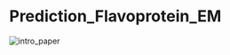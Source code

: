 # Prediction_Flavoprotein_EM

![intro_paper](https://github.com/CompBtBs/Prediction_Flavoprotein_EM/blob/261b38cad98d52805f6f5f12ac0d069a0229c02e/intro_paper.png)



